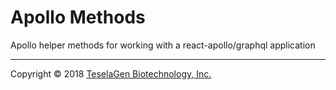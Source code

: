# Apollo Methods

Apollo helper methods for working with a react-apollo&#x2F;graphql application

---

Copyright &copy; 2018 [TeselaGen Biotechnology, Inc.](https://teselagen.com)
